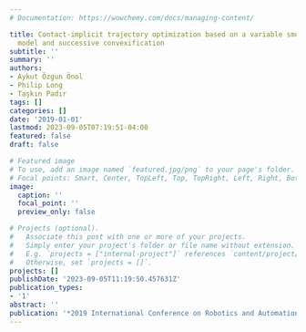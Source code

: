 ```yaml
---
# Documentation: https://wowchemy.com/docs/managing-content/

title: Contact-implicit trajectory optimization based on a variable smooth contact
  model and successive convexification
subtitle: ''
summary: ''
authors:
- Aykut Özgun Önol
- Philip Long
- Taşkın Padır
tags: []
categories: []
date: '2019-01-01'
lastmod: 2023-09-05T07:19:51-04:00
featured: false
draft: false

# Featured image
# To use, add an image named `featured.jpg/png` to your page's folder.
# Focal points: Smart, Center, TopLeft, Top, TopRight, Left, Right, BottomLeft, Bottom, BottomRight.
image:
  caption: ''
  focal_point: ''
  preview_only: false

# Projects (optional).
#   Associate this post with one or more of your projects.
#   Simply enter your project's folder or file name without extension.
#   E.g. `projects = ["internal-project"]` references `content/project/deep-learning/index.md`.
#   Otherwise, set `projects = []`.
projects: []
publishDate: '2023-09-05T11:19:50.457631Z'
publication_types:
- '1'
abstract: ''
publication: '*2019 International Conference on Robotics and Automation (ICRA)*'
---
```

